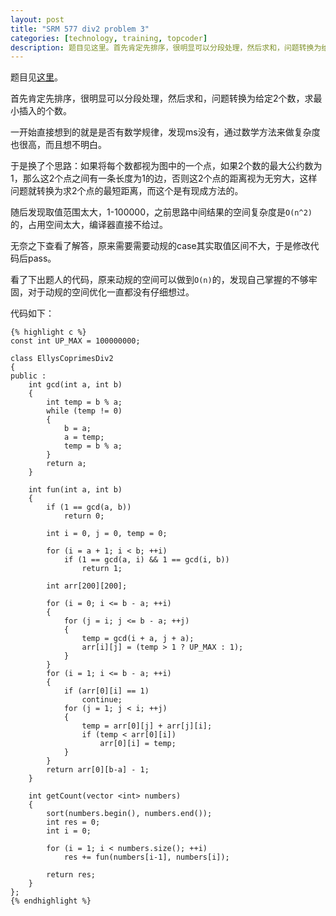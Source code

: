 ```yaml
---
layout: post
title: "SRM 577 div2 problem 3"
categories: [technology, training, topcoder]
description: 题目见这里。首先肯定先排序，很明显可以分段处理，然后求和，问题转换为给定2个数，求最小插入的个数。一开始直接想到的就是是否有数学规律，发现ms没有，通过数学方法来做复杂度也很高，而且想不明白.于是换了个思路：如果将每个数都视为图中的一个点，如果2个数的最大公约数为1，那么这2个点之间有一条长度为1的边，否则这2个点的距离视为无穷大，这样问题
---
```


题目见[这里][problem]。

首先肯定先排序，很明显可以分段处理，然后求和，问题转换为给定2个数，求最小插入的个数。

一开始直接想到的就是是否有数学规律，发现ms没有，通过数学方法来做复杂度也很高，而且想不明白。

于是换了个思路：如果将每个数都视为图中的一个点，如果2个数的最大公约数为1，那么这2个点之间有一条长度为1的边，否则这2个点的距离视为无穷大，这样问题就转换为求2个点的最短距离，而这个是有现成方法的。

随后发现取值范围太大，1-100000，之前思路中间结果的空间复杂度是`O(n^2)`的，占用空间太大，编译器直接不给过。

无奈之下查看了解答，原来需要需要动规的case其实取值区间不大，于是修改代码后pass。

看了下出题人的代码，原来动规的空间可以做到`O(n)`的，发现自己掌握的不够牢固，对于动规的空间优化一直都没有仔细想过。

代码如下：

	{% highlight c %}
	const int UP_MAX = 100000000;
	
	class EllysCoprimesDiv2
	{
	public :
		int gcd(int a, int b)
		{
			int temp = b % a;
			while (temp != 0)
			{
				b = a;
				a = temp;
				temp = b % a;
			}
			return a;
		}
		
		int fun(int a, int b)
		{
			if (1 == gcd(a, b))
				return 0;
				
			int i = 0, j = 0, temp = 0;
			
			for (i = a + 1; i < b; ++i)
				if (1 == gcd(a, i) && 1 == gcd(i, b))
					return 1;
					
			int arr[200][200];
			
			for (i = 0; i <= b - a; ++i)
			{
				for (j = i; j <= b - a; ++j)
				{
					temp = gcd(i + a, j + a);
					arr[i][j] = (temp > 1 ? UP_MAX : 1);
				}
			}
			for (i = 1; i <= b - a; ++i)
			{
				if (arr[0][i] == 1)
					continue;
				for (j = 1; j < i; ++j)
				{
					temp = arr[0][j] + arr[j][i];
					if (temp < arr[0][i])
						arr[0][i] = temp;
				}
			}
			return arr[0][b-a] - 1;
		}
		
		int getCount(vector <int> numbers)
		{
			sort(numbers.begin(), numbers.end());
			int res = 0;
			int i = 0;
				
			for (i = 1; i < numbers.size(); ++i)
				res += fun(numbers[i-1], numbers[i]);
				
			return res;
		}
	};
	{% endhighlight %}
	
	
[problem]:http://community.topcoder.com/stat?c=problem_statement&pm=12461
